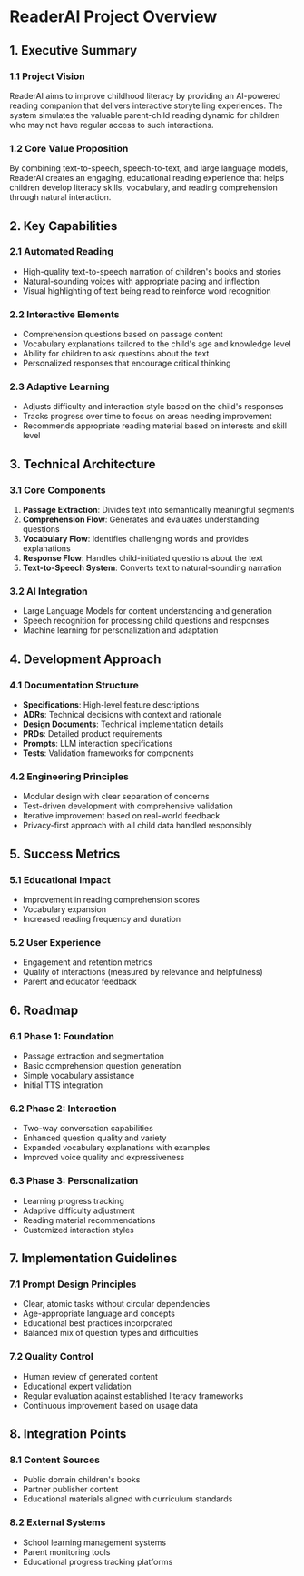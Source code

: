 # ReaderAI Project Overview

## 1. Executive Summary

### 1.1 Project Vision
ReaderAI aims to improve childhood literacy by providing an AI-powered reading companion that delivers interactive storytelling experiences. The system simulates the valuable parent-child reading dynamic for children who may not have regular access to such interactions.

### 1.2 Core Value Proposition
By combining text-to-speech, speech-to-text, and large language models, ReaderAI creates an engaging, educational reading experience that helps children develop literacy skills, vocabulary, and reading comprehension through natural interaction.

## 2. Key Capabilities

### 2.1 Automated Reading
- High-quality text-to-speech narration of children's books and stories
- Natural-sounding voices with appropriate pacing and inflection
- Visual highlighting of text being read to reinforce word recognition

### 2.2 Interactive Elements
- Comprehension questions based on passage content
- Vocabulary explanations tailored to the child's age and knowledge level
- Ability for children to ask questions about the text
- Personalized responses that encourage critical thinking

### 2.3 Adaptive Learning
- Adjusts difficulty and interaction style based on the child's responses
- Tracks progress over time to focus on areas needing improvement
- Recommends appropriate reading material based on interests and skill level

## 3. Technical Architecture

### 3.1 Core Components
1. **Passage Extraction**: Divides text into semantically meaningful segments
2. **Comprehension Flow**: Generates and evaluates understanding questions
3. **Vocabulary Flow**: Identifies challenging words and provides explanations
4. **Response Flow**: Handles child-initiated questions about the text
5. **Text-to-Speech System**: Converts text to natural-sounding narration

### 3.2 AI Integration
- Large Language Models for content understanding and generation
- Speech recognition for processing child questions and responses
- Machine learning for personalization and adaptation

## 4. Development Approach

### 4.1 Documentation Structure
- **Specifications**: High-level feature descriptions
- **ADRs**: Technical decisions with context and rationale
- **Design Documents**: Technical implementation details
- **PRDs**: Detailed product requirements
- **Prompts**: LLM interaction specifications
- **Tests**: Validation frameworks for components

### 4.2 Engineering Principles
- Modular design with clear separation of concerns
- Test-driven development with comprehensive validation
- Iterative improvement based on real-world feedback
- Privacy-first approach with all child data handled responsibly

## 5. Success Metrics

### 5.1 Educational Impact
- Improvement in reading comprehension scores
- Vocabulary expansion
- Increased reading frequency and duration

### 5.2 User Experience
- Engagement and retention metrics
- Quality of interactions (measured by relevance and helpfulness)
- Parent and educator feedback

## 6. Roadmap

### 6.1 Phase 1: Foundation
- Passage extraction and segmentation
- Basic comprehension question generation
- Simple vocabulary assistance
- Initial TTS integration

### 6.2 Phase 2: Interaction
- Two-way conversation capabilities
- Enhanced question quality and variety
- Expanded vocabulary explanations with examples
- Improved voice quality and expressiveness

### 6.3 Phase 3: Personalization
- Learning progress tracking
- Adaptive difficulty adjustment
- Reading material recommendations
- Customized interaction styles

## 7. Implementation Guidelines

### 7.1 Prompt Design Principles
- Clear, atomic tasks without circular dependencies
- Age-appropriate language and concepts
- Educational best practices incorporated
- Balanced mix of question types and difficulties

### 7.2 Quality Control
- Human review of generated content
- Educational expert validation
- Regular evaluation against established literacy frameworks
- Continuous improvement based on usage data

## 8. Integration Points

### 8.1 Content Sources
- Public domain children's books
- Partner publisher content
- Educational materials aligned with curriculum standards

### 8.2 External Systems
- School learning management systems
- Parent monitoring tools
- Educational progress tracking platforms